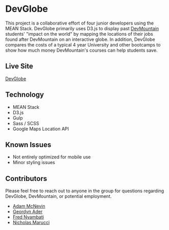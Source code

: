 # DevGlobe
This project is a collaborative effort of four junior developers using the MEAN Stack. DevGlobe primarily uses D3.js to display past [DevMountain]("http://devmounta.in") students' "impact on the world" by mapping the locations of their jobs found after DevMountain on an interactive globe. In addition, DevGlobe compares the costs of a typical 4 year University and other bootcamps to show how much money DevMountain's courses can help students save.

## Live Site

[DevGlobe]("http://globe.geordyn.com/#/home")

## Technology

* MEAN Stack
* D3.js
* Gulp
* Sass / SCSS
* Google Maps Location API

## Known Issues
* Not entirely optimized for mobile use
* Minor styling issues

## Contributors
Please feel free to reach out to anyone in the group for questions regarding DevGlobe, DevMountain, or potential employment.
* [Adam McNevin]("https://linkedin.com/in/adam-mcnevin-77220549")
* [Geordyn Ader]("https://linkedin.com/in/geordyn")
* [Fred Nyambati]("https://linkedin.com/in/fnyambati")
* [Nicholas Marucci]("https://linkedin.com/in/nickmarucci")
